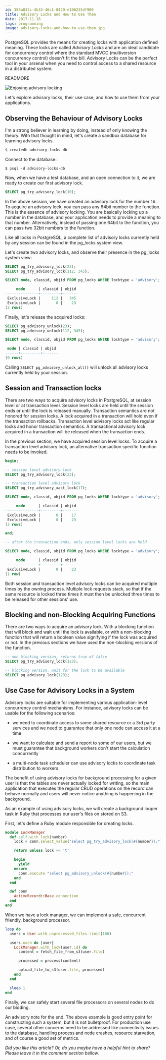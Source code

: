 ```yaml
---
id: 388a832c-4b33-46c1-8429-e106235df900
title: Advisory Locks and How to Use Them
date: 2017-11-16
tags: programming
image: advisory-locks-and-how-to-use-them.jpg
---
```


PostgreSQL provides the means for creating locks with application defined
meaning. These locks are called *Advisory Locks* and are an ideal candidate for
concurrency control where the standard MVCC (multiversion concurrency control)
doesn't fit the bill. Advisory Locks can be the perfect tool in your arsenal
when you need to control access to a shared resource in a distributed system.

READMORE

![Enjoying advisory locking](/images/advisory-locks-and-how-to-use-them.jpg)

Let's explore advisory locks, their use case, and how to use them from your
applications.

## Observing the Behaviour of Advisory Locks

I'm a strong believer in learning by doing, instead of only knowing the theory.
With that thought in mind, let's create a sandbox database for learning advisory
locks.

``` bash
$ createdb advisory-locks-db
```

Connect to the database:

```
$ psql -d advisory-locks-db
```

Now, when we have a test database, and an open connection to it, we are ready to
create our first advisory lock.

``` sql
SELECT pg_try_advisory_lock(10);
```

In the above session, we have created an advisory lock for the number `10`. To
acquire an advisory lock, you can pass any 64bit number to the function. This
is the essence of advisory locking. You are basically locking up a number in
the database, and your application needs to provide a meaning to that number.
Alternatively, instead of passing one 64bit to the function, you can pass two
32bit numbers to the function.

Like all locks in PostgreSQL, a complete list of advisory locks currently held
by any session can be found in the pg_locks system view.

Let's create two advisory locks, and observe their presence in the pg_locks
system view:

``` sql
SELECT pg_try_advisory_lock(23);
SELECT pg_try_advisory_lock(112, 345);

SELECT mode, classid, objid FROM pg_locks WHERE locktype = 'advisory';

     mode      | classid | objid
---------------+---------+-------
 ExclusiveLock |     112 |   345
 ExclusiveLock |       0 |    23
(2 rows)
```

Finally, let's release the acquired locks:

``` sql
SELECT pg_advisory_unlock(23);
SELECT pg_advisory_unlock(112, 345);

SELECT mode, classid, objid FROM pg_locks WHERE locktype = 'advisory';

 mode | classid | objid
------+---------+-------
(0 rows)
```

Calling `SELECT pg_advisory_unlock_all()` will unlock all advisory locks
currently held by your session.

## Session and Transaction locks

There are two ways to acquire advisory locks in PostgreSQL, at session level or
at transaction level. Session level locks are held until the session ends or
until the lock is released manually. Transaction semantics are not honored for
session locks. A lock acquired in a transaction will hold even if the
transaction rollbacks. Transaction level advisory locks act like regular locks
and honor transaction semantics. A transactional advisory lock acquired in a
transaction will be released when the transaction ends.

In the previous section, we have acquired session level locks. To acquire a
transaction level advisory lock, an alternative transaction specific function
needs to be invoked.

``` sql
begin;

-- session level advisory lock
SELECT pg_try_advisory_lock(23);

-- transaction level advisory lock
SELECT pg_try_advisory_xact_lock(17);

SELECT mode, classid, objid FROM pg_locks WHERE locktype = 'advisory';

     mode      | classid | objid
---------------+---------+-------
 ExclusiveLock |       0 |    17
 ExclusiveLock |       0 |    23
(2 rows)

end;

-- after the transaction ends, only session level locks are held

SELECT mode, classid, objid FROM pg_locks WHERE locktype = 'advisory';

     mode      | classid | objid
---------------+---------+-------
 ExclusiveLock |       0 |    23
(1 row)
```

Both session and transaction level advisory locks can be acquired multiple times
by the owning process. Multiple lock requests stack, so that if the same resource
is locked three times it must then be unlocked three times to be released for
other sessions' use.

## Blocking and non-Blocking Acquiring Functions

There are two ways to acquire an advisory lock. With a blocking function that will
block and wait until the lock is available, or with a non-blocking function that will
return a boolean value signifying if the lock was acquired or not. In the previous
sections we have used the non-blocking versions of the function.

``` sql
-- non blocking version, returns true of false
SELECT pg_try_advisory_lock(123);

-- blocking version, wait for the lock to be available
SELECT pg_advisory_lock(123);
```

## Use Case for Advisory Locks in a System

Advisory locks are suitable for implementing various application-level
concurrency control mechanisms. For instance, advisory locks can be usable
for the following scenarios:

- we need to coordinate access to some shared resource or a 3rd party services
and we need to guarantee that only one node can access it at a time

- we want to calculate and send a report to some of our users, but we must
guarantee that background workers don't start the calculation concurrently

- a multi-node task scheduler can use advisory locks to coordinate task
distribution to workers

The benefit of using advisory locks for background processing for a given user
is that the tables are never actually locked for writing, so the main application
that executes the regular CRUD operations on the record can behave normally
and users will never notice anything is happening in the background.

As an example of using advisory locks, we will create a background looper task
in Ruby that processes our user's files on stored on S3.

First, let's define a Ruby module responsible for creating locks.

``` ruby
module LockManager
  def self.with_lock(number)
    lock = conn.select_value("select pg_try_advisory_lock(#{number});")

    return unless lock == 't'

    begin
      yield
    ensure
      conn.execute "select pg_advisory_unlock(#{number});"
    end
  end

  def conn
    ActiveRecord::Base.connection
  end
end
```

When we have a lock manager, we can implement a safe, concurrent friendly,
background processor.

``` ruby
loop do
  users = User.with_unprocessed_files.limit(100)

  users.each do |user|
    LockManager.with_lock(user.id) do
      content = fetch_file_from_s3(user.file)

      processed = process(content)

      upload_file_to_s3(user.file, processed)
    end
  end

  sleep 1
end
```

Finally, we can safely start several file processors on several nodes to do
our bidding.

An advisory note for the end. The above example is good entry point for constructing
such a system, but it is not bulletproof. For production use case, several other
concerns need to be addressed like connectivity issues to the database, handling
process and node crashes, resource starvation, and of course a good set of
metrics.

_Did you like this article? Or, do you maybe have a helpful hint to share? Please
leave it in the comment section bellow._
